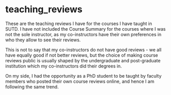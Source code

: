 # teaching_reviews

These are the teaching reviews I have for the courses I have taught in SUTD. I have not included the Course Summary for the courses where I was not the sole instructor, as my co-instructors have their own preferences in who they allow to see their reviews. 

This is not to say that my co-instructors do not have good reviews - we all have equally good if not better reviews, but the choice of making course reviews public is usually shaped by the undergraduate and post-graduate institution which my co-instructors did their degrees in. 

On my side, I had the opportunity as a PhD student to be taught by faculty members who posted their own course reviews online, and hence I am following the same trend. 